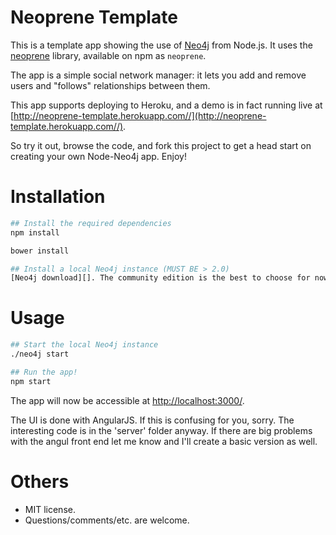 # Neoprene Template

This is a template app showing the use of [Neo4j][] from Node.js. It uses the
[neoprene][] library, available on npm as `neoprene`.

The app is a simple social network manager: it lets you add and remove users
and "follows" relationships between them.

This app supports deploying to Heroku, and a demo is in fact running live at
[http://neoprene-template.herokuapp.com//](http://neoprene-template.herokuapp.com//).

So try it out, browse the code, and fork this project to get a head start on
creating your own Node-Neo4j app. Enjoy!


# Installation

```bash
## Install the required dependencies
npm install

bower install

## Install a local Neo4j instance (MUST BE > 2.0)
[Neo4j download][]. The community edition is the best to choose for now.

```


# Usage

```bash
## Start the local Neo4j instance
./neo4j start

## Run the app!
npm start
```

The app will now be accessible at [http://localhost:3000/](http://localhost:3000/).

The UI is done with AngularJS. If this is confusing for you, sorry. The interesting code is in the 'server' folder anyway. If there are big problems with the angul front end let me know and I'll create a basic version as well.


# Others

- MIT license.
- Questions/comments/etc. are welcome.


[Neo4j]: http://www.neo4j.org/
[neoprene]: https://github.com/rorymadden/neoprene
[Neo4j download]: http://www.neo4j.org/download

